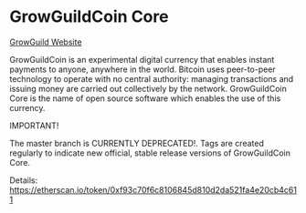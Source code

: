 # GrowGuildCoin Core 
[GrowGuild Website](https://growguildcoin.com)

GrowGuildCoin is an experimental digital currency that enables instant payments to anyone, anywhere in the world. Bitcoin uses peer-to-peer technology to operate with no central authority: managing transactions and issuing money are carried out collectively by the network. GrowGuildCoin Core is the name of open source software which enables the use of this currency.

IMPORTANT!

The master branch is CURRENTLY DEPRECATED!. Tags are created regularly to indicate new official, stable release versions of GrowGuildCoin Core.


Details: https://etherscan.io/token/0xf93c70f6c8106845d810d2da521fa4e20cb4c611

